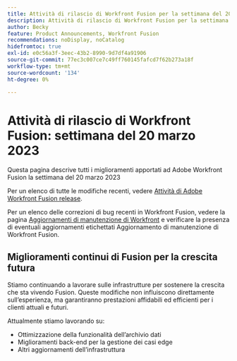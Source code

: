 ```yaml
---
title: Attività di rilascio di Workfront Fusion per la settimana del 20 marzo 2023
description: Attività di rilascio di Workfront Fusion per la settimana del 20 marzo 2023
author: Becky
feature: Product Announcements, Workfront Fusion
recommendations: noDisplay, noCatalog
hidefromtoc: true
exl-id: e0c56a3f-3eec-43b2-8990-9d7df4a91906
source-git-commit: 77ec3c007ce7c49ff760145fafcd7f62b273a18f
workflow-type: tm+mt
source-wordcount: '134'
ht-degree: 0%

---
```


# Attività di rilascio di Workfront Fusion: settimana del 20 marzo 2023

Questa pagina descrive tutti i miglioramenti apportati ad Adobe Workfront Fusion la settimana del 20 marzo 2023

Per un elenco di tutte le modifiche recenti, vedere [Attività di Adobe Workfront Fusion release](/help/workfront-fusion/fusion-product-releases/fusion-release-activity.md).

Per un elenco delle correzioni di bug recenti in Workfront Fusion, vedere la pagina [Aggiornamenti di manutenzione di Workfront](https://experienceleague.adobe.com/docs/workfront-known-issues/releases/current-updates.html) e verificare la presenza di eventuali aggiornamenti etichettati Aggiornamento di manutenzione di Workfront Fusion.

## Miglioramenti continui di Fusion per la crescita futura

Stiamo continuando a lavorare sulle infrastrutture per sostenere la crescita che sta vivendo Fusion. Queste modifiche non influiscono direttamente sull’esperienza, ma garantiranno prestazioni affidabili ed efficienti per i clienti attuali e futuri.

Attualmente stiamo lavorando su:

* Ottimizzazione della funzionalità dell’archivio dati
* Miglioramenti back-end per la gestione dei casi edge
* Altri aggiornamenti dell’infrastruttura
